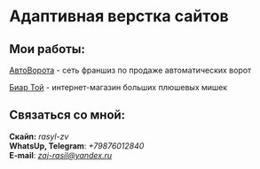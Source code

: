# Адаптивная верстка сайтов
## Мои работы:

[АвтоВорота](rasil-zv.github.io/avtovorota/ "АвтоВорота") - сеть франшиз по продаже автоматических ворот   

[Биар Той](rasil-zv.github.io/bear-toy/ "Биар Той") - интернет-магазин больших плюшевых мишек


## Связаться со мной:
__Скайп:__ *rasyl-zv*  
__WhatsUp, Telegram__: *+79876012840*  
__E-mail__: *zaj-rasil@yandex.ru*
